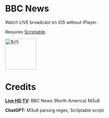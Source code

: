 # BBC News

Watch LIVE broadcast on iOS without iPlayer.

Requires [Scriptable](https://apps.apple.com/app/id1405459188).

<img width="100" alt="${f}" src="https://github.com/user-attachments/assets/c6519d98-bda0-4075-9368-b1769f5d83f9" />

# Credits

**[Live HD TV](https://www.livehdtv.com/):** BBC News (North America) M3u8 

**ChatGPT:** M3u8 parsing regex, Scriptable script
